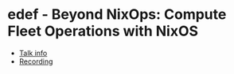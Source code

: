 # edef - Beyond NixOps: Compute Fleet Operations with NixOS

* [Talk info]()
* [Recording](https://www.youtube.com/watch?v=JezPysgzy8E)
